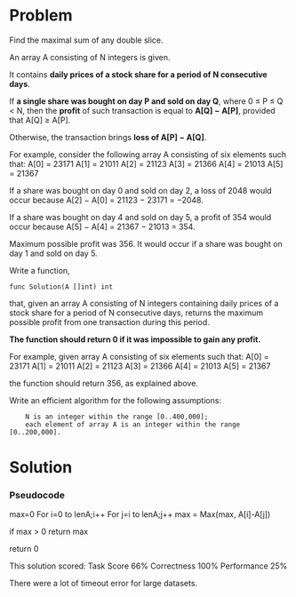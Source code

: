 # Problem
Find the maximal sum of any double slice. 

An array A consisting of N integers is given. 

It contains **daily prices of a stock share for a period of N consecutive days**.

If **a single share was bought on day P and sold on day Q**, where 0 ≤ P ≤ Q < N,
then the **profit** of such transaction is equal to **A[Q] − A[P]**,
provided that A[Q] ≥ A[P]. 

Otherwise, the transaction brings **loss of A[P] − A[Q]**.

For example, consider the following array A consisting of six elements such that:
  A[0] = 23171
  A[1] = 21011
  A[2] = 21123
  A[3] = 21366
  A[4] = 21013
  A[5] = 21367

If a share was bought on day 0 and sold on day 2, 
a loss of 2048 would occur because A[2] − A[0] = 21123 − 23171 = −2048.

If a share was bought on day 4 and sold on day 5,
a profit of 354 would occur because A[5] − A[4] = 21367 − 21013 = 354.

Maximum possible profit was 356. It would occur if a share was bought on day 1 and sold on day 5.

Write a function,

    func Solution(A []int) int

that, given an array A consisting of N integers containing daily prices of a stock share for a period of N consecutive days, returns the maximum possible profit from one transaction during this period. 

**The function should return 0 if it was impossible to gain any profit.**

For example, given array A consisting of six elements such that:
  A[0] = 23171
  A[1] = 21011
  A[2] = 21123
  A[3] = 21366
  A[4] = 21013
  A[5] = 21367

the function should return 356, as explained above.

Write an efficient algorithm for the following assumptions:

        N is an integer within the range [0..400,000];
        each element of array A is an integer within the range [0..200,000].


# Solution

### Pseudocode
max=0
For i=0 to lenA;i++
  For j=i to lenA;j++
    max = Max(max, A[i]-A[j])

if max > 0 return max

return 0

This solution scored:
Task Score 66%
Correctness 100%
Performance 25%

There were a lot of timeout error for large datasets.

